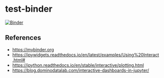 # test-binder

[![Binder](http://mybinder.org/badge.svg)](http://mybinder.org:/repo/nthiery/test-binder/)


## References

- https://mybinder.org
- https://ipywidgets.readthedocs.io/en/latest/examples/Using%20Interact.html#
- https://ipython.readthedocs.io/en/stable/interactive/plotting.html
- https://blog.dominodatalab.com/interactive-dashboards-in-jupyter/
